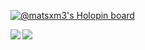 [![@matsxm3's Holopin board](https://holopin.me/matsxm3)](https://holopin.io/@matsxm3)

<a href="https://github.com/MATsxm">
  <img align="left" src="https://github-readme-stats.vercel.app/api?username=matsxm&title_color=fff&icon_color=d3ff00&text_color=9f9f9f&bg_color=151515&show_icons=true">
</a>
<a href="https://github.com/MATsxm">
  <img align="left" src="https://github-readme-stats.vercel.app/api/top-langs?username=matsxm&title_color=fff&icon_color=d3ff00&text_color=9f9f9f&bg_color=151515">
</a>


